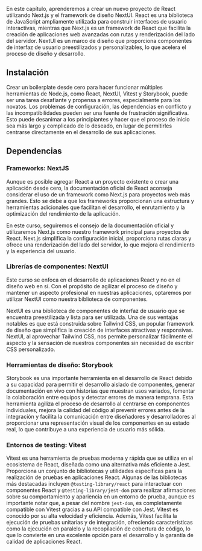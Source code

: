 En este capítulo, aprenderemos a crear un nuevo proyecto de React utilizando Next.js y el framework de diseño NextUI. React es una biblioteca de JavaScript ampliamente utilizada para construir interfaces de usuario interactivas, mientras que Next.js es un framework de React que facilita la creación de aplicaciones web avanzadas con rutas y renderización del lado del servidor. NextUI es un marco de diseño que proporciona componentes de interfaz de usuario preestilizados y personalizables, lo que acelera el proceso de diseño y desarrollo.

## Instalación

Crear un boilerplate desde cero para hacer funcionar múltiples herramientas de Node.js, como React, NextUI, Vitest y Storybook, puede ser una tarea desafiante y propensa a errores, especialmente para los novatos. Los problemas de configuración, las dependencias en conflicto y las incompatibilidades pueden ser una fuente de frustración significativa. Esto puede desanimar a los principiantes y hacer que el proceso de inicio sea más largo y complicado de lo deseado, en lugar de permitirles centrarse directamente en el desarrollo de sus aplicaciones.

## Dependencias

### Frameworks: NextJS

Aunque es posible agregar React a un proyecto existente o crear una aplicación desde cero, la documentación oficial de React aconseja considerar el uso de un framework como Next.js para proyectos web más grandes. Esto se debe a que los frameworks proporcionan una estructura y herramientas adicionales que facilitan el desarrollo, el enrutamiento y la optimización del rendimiento de la aplicación.

En este curso, seguiremos el consejo de la documentación oficial y utilizaremos Next.js como nuestro framework principal para proyectos de React. Next.js simplifica la configuración inicial, proporciona rutas claras y ofrece una renderización del lado del servidor, lo que mejora el rendimiento y la experiencia del usuario.

### Librerías de componentes: NextUI

Este curso se enfoca en el desarrollo de aplicaciones React y no en el diseño web en sí. Con el propósito de agilizar el proceso de diseño y mantener un aspecto profesional en nuestras aplicaciones, optaremos por utilizar NextUI como nuestra biblioteca de componentes.

NextUI es una biblioteca de componentes de interfaz de usuario que se encuentra preestilizada y lista para ser utilizada. Una de sus ventajas notables es que está construida sobre Tailwind CSS, un popular framework de diseño que simplifica la creación de interfaces atractivas y responsivas. NextUI, al aprovechar Tailwind CSS, nos permite personalizar fácilmente el aspecto y la sensación de nuestros componentes sin necesidad de escribir CSS personalizado.

### Herramientas de diseño: Storybook

Storybook es una importante herramienta en el desarrollo de React debido a su capacidad para permitir el desarrollo aislado de componentes, generar documentación en vivo con historias que muestran usos variados, fomentar la colaboración entre equipos y detectar errores de manera temprana. Esta herramienta agiliza el proceso de desarrollo al centrarse en componentes individuales, mejora la calidad del código al prevenir errores antes de la integración y facilita la comunicación entre diseñadores y desarrolladores al proporcionar una representación visual de los componentes en su estado real, lo que contribuye a una experiencia de usuario más sólida.

### Entornos de testing: Vitest

Vitest es una herramienta de pruebas moderna y rápida que se utiliza en el ecosistema de React, diseñada como una alternativa más eficiente a Jest. Proporciona un conjunto de bibliotecas y utilidades específicas para la realización de pruebas en aplicaciones React. Algunas de las bibliotecas más destacadas incluyen `@testing-library/react` para interactuar con componentes React y `@testing-library/jest-dom` para realizar afirmaciones sobre su comportamiento y apariencia en un entorno de prueba, aunque es importante notar que, a pesar del nombre `jest-dom`, es completamente compatible con Vitest gracias a su API compatible con Jest. Vitest es conocido por su alta velocidad y eficiencia. Además, Vitest facilita la ejecución de pruebas unitarias y de integración, ofreciendo características como la ejecución en paralelo y la recopilación de cobertura de código, lo que lo convierte en una excelente opción para el desarrollo y la garantía de calidad de aplicaciones React.